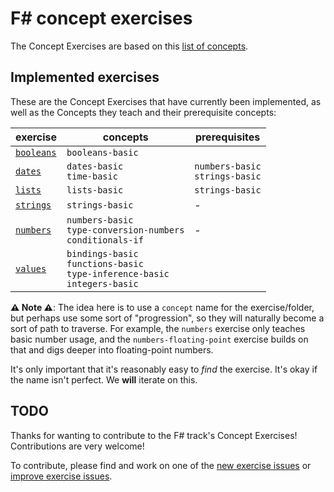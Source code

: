 # F&#35; concept exercises

The Concept Exercises are based on this [list of concepts][reference-shared].

## Implemented exercises

These are the Concept Exercises that have currently been implemented, as well as the Concepts they teach and their prerequisite concepts:

| exercise                                | concepts                                                                               | prerequisites                       |
| --------------------------------------- | -------------------------------------------------------------------------------------- | ----------------------------------- |
| [`booleans`][concept-exercise-booleans] | `booleans-basic`                                                                       |                                     |
| [`dates`][concept-exercise-dates]       | `dates-basic`<br/>`time-basic`                                                         | `numbers-basic`<br/>`strings-basic` |
| [`lists`][concept-exercise-lists]       | `lists-basic`                                                                          | `strings-basic`                     |
| [`strings`][concept-exercise-strings]   | `strings-basic`                                                                        | -                                   |
| [`numbers`][concept-exercise-numbers]   | `numbers-basic`<br/>`type-conversion-numbers`<br/>`conditionals-if`                    | -                                   |
| [`values`][concept-exercise-values]     | `bindings-basic`<br/>`functions-basic`<br/>`type-inference-basic`<br/>`integers-basic` |

**⚠ Note ⚠**: The idea here is to use a `concept` name for the exercise/folder, but perhaps use some sort of "progression", so they will naturally become a sort of path to traverse. For example, the `numbers` exercise only teaches basic number usage, and the `numbers-floating-point` exercise builds on that and digs deeper into floating-point numbers.

It's only important that it's reasonably easy to _find_ the exercise. It's okay if the name isn't perfect. We **will** iterate on this.

## TODO

Thanks for wanting to contribute to the F# track's Concept Exercises! Contributions are very welcome!

To contribute, please find and work on one of the [new exercise issues][issues-new-exercise] or [improve exercise issues][issues-improve-exercise].

[reference-shared]: ../../reference/README.md
[reference]: ./reference.md
[concept-exercises]: ./concept/README.md
[concept-exercise-booleans]: ./booleans/.meta/design.md
[concept-exercise-dates]: ./dates/.meta/design.md
[concept-exercise-lists]: ./lists/.meta/design.md
[concept-exercise-strings]: ./strings/.meta/design.md
[concept-exercise-numbers]: ./numbers/.meta/design.md
[concept-exercise-values]: ./values/.meta/design.md
[issues-new-exercise]: https://github.com/exercism/v3/issues?utf8=%E2%9C%93&q=is%3Aopen+label%3Atrack%2Ffsharp+label%3Atype%2Fnew-exercise+label%3Astatus%2Fhelp-wanted
[issues-improve-exercise]: https://github.com/exercism/v3/issues?utf8=%E2%9C%93&q=is%3Aopen+label%3Atrack%2Ffsharp+label%3Atype%2Fimprove-exercise+label%3Astatus%2Fhelp-wanted
